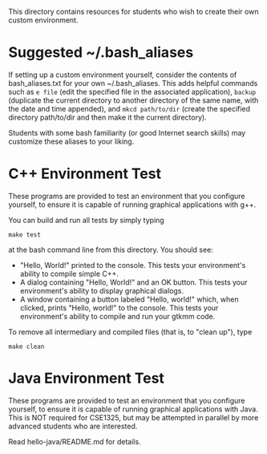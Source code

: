 This directory contains resources for students who wish to create their own custom environment.

Suggested ~/.bash_aliases
=========================

If setting up a custom environment yourself, consider the contents of bash_aliases.txt for your own ~/.bash_aliases. This adds helpful commands such as ``e file`` (edit the specified file in the associated application), ``backup`` (duplicate the current directory to another directory of the same name, with the date and time appended), and ``mkcd path/to/dir`` (create the specified directory path/to/dir and then make it the current directory).

Students with some bash familiarity (or good Internet search skills) may customize these aliases to your liking.

C++ Environment Test
====================

These programs are provided to test an environment that you configure yourself, to ensure it is capable of running graphical applications with g++.

You can build and run all tests by simply typing 

  ``make test`` 

at the bash command line from this directory. You should see:

* "Hello, World!" printed to the console. This tests your environment's ability to compile simple C++.
* A dialog containing "Hello, World!" and an OK button. This tests your environment's ability to display graphical dialogs.
* A window containing a button labeled "Hello, world!" which, when clicked, prints "Hello, world!" to the console. This tests your environment's ability to compile and run your gtkmm code.

To remove all intermediary and compiled files (that is, to "clean up"), type

  ``make clean``

Java Environment Test
=====================

These programs are provided to test an environment that you configure yourself, to ensure it is capable of running graphical applications with Java. This is NOT required for CSE1325, but may be attempted in parallel by more advanced students who are interested.

Read hello-java/README.md for details.

